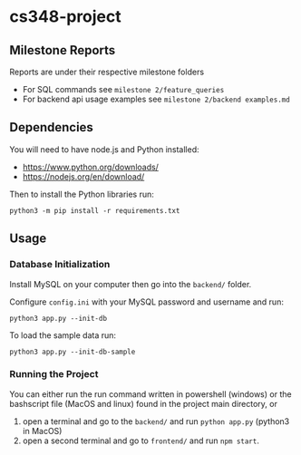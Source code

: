 # cs348-project

## Milestone Reports
Reports are under their respective milestone folders
- For SQL commands see `milestone 2/feature_queries`
- For backend api usage examples see `milestone 2/backend examples.md`

## Dependencies
You will need to have node.js and Python installed:

- https://www.python.org/downloads/
- https://nodejs.org/en/download/

Then to install the Python libraries run:
```
python3 -m pip install -r requirements.txt
```

## Usage

### Database Initialization
Install MySQL on your computer then go into the `backend/` folder.

Configure `config.ini` with your MySQL password and username and run:
```
python3 app.py --init-db
```
To load the sample data run:
```
python3 app.py --init-db-sample
```

### Running the Project
You can either run the run command written in powershell (windows) or the bashscript file (MacOS and linux)
found in the project main directory, or

1. open a terminal and go to the `backend/` and run `python app.py` (python3 in MacOS)
2. open a second terminal and go to `frontend/` and run `npm start`.
